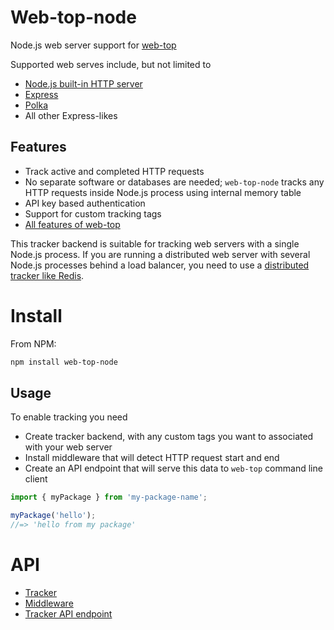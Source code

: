 # Web-top-node

Node.js web server support for [web-top](https://github.com/tradingstrategy-ai/web-top)

Supported web serves include, but not limited to

* [Node.js built-in HTTP server](https://nodejs.org/api/http.html)
* [Express](https://expressjs.com/)
* [Polka](https://github.com/lukeed/polka)
* All other Express-likes

## Features

- Track active and completed HTTP requests
- No separate software or databases are needed; `web-top-node` tracks 
  any HTTP requests inside Node.js process using internal memory table
- API key based authentication
- Support for custom tracking tags
- [All features of web-top](https://github.com/tradingstrategy-ai/web-top) 

This tracker backend is suitable for tracking web servers with a single Node.js
process. If you are running a distributed web server with several Node.js
processes behind a load balancer, you need to use a 
[distributed tracker like Redis](https://top-framework.readthedocs.io/en/latest/redis.html).

# Install

From NPM:

```bash
npm install web-top-node
```

## Usage

To enable tracking you need 
- Create tracker backend, with any custom tags you want to associated with your web server 
- Install middleware that will detect HTTP request start and end
- Create an API endpoint that will serve this data to `web-top` command line client

```ts
import { myPackage } from 'my-package-name';

myPackage('hello');
//=> 'hello from my package'
```

# API

- [Tracker](./src/tracker.ts)
- [Middleware](./src/middleware.ts)
- [Tracker API endpoint](./src/server.ts)
